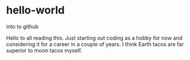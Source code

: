 # hello-world
into to github

Hello to all reading this. Just starting out coding as a hobby for now and considering it for a career in a couple of years.
I think Earth tacos are far superior to moon tacos myself.
